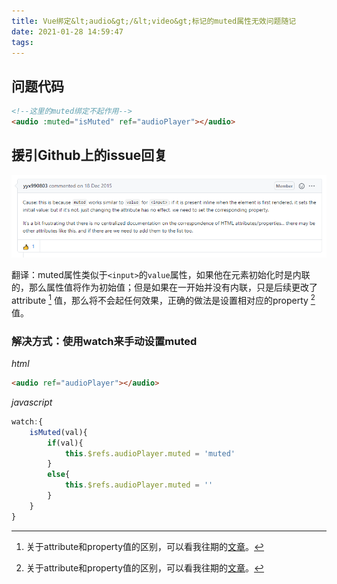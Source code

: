 ```yaml
---
title: Vue绑定&lt;audio&gt;/&lt;video&gt;标记的muted属性无效问题随记
date: 2021-01-28 14:59:47
tags:
---
```

## 问题代码
```html
<!--这里的muted绑定不起作用-->
<audio :muted="isMuted" ref="audioPlayer"></audio>
```
<!-- more -->
## 援引Github上的issue回复
![在这里插入图片描述](../images/posts/20210127220113689.png)

翻译：muted属性类似于`<input>`的`value`属性，如果他在元素初始化时是内联的，那么属性值将作为初始值；但是如果在一开始并没有内联，只是后续更改了attribute [^1] 值，那么将不会起任何效果，正确的做法是设置相对应的property [^1] 值。


[^1]: 关于attribute和property值的区别，可以看我往期的[文章](https://blog.csdn.net/sinat_34930640/article/details/76310396)。

### 解决方式：使用watch来手动设置muted
*html*
```html
<audio ref="audioPlayer"></audio>
```
*javascript*
```javascript
watch:{
	isMuted(val){
		if(val){
			this.$refs.audioPlayer.muted = 'muted'
		}
		else{
			this.$refs.audioPlayer.muted = ''
		}
	}
}
```
